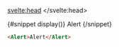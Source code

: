<script>
  import Alert from '$lib/alert/alert.svelte';
	import Mdsvex from '$lib/highlight/mdsvex.svelte';
</script>

<svelte:head>
	<title>Svelte Components - Alert</title>
	<meta name="description" content="Svelte-Components" />
</svelte:head>

<Mdsvex title="Alert" url="https://github.com/Zalcherei/svelte-components/tree/main/src/lib/alert">
{#snippet display()}
<Alert>Alert</Alert>
{/snippet}

```html
<Alert>Alert</Alert>
```
</Mdsvex>
